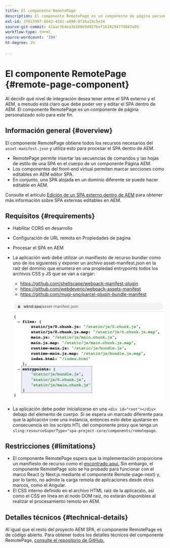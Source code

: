 ```yaml
---
title: El componente RemotePage
description: El componente RemotePage es un componente de página personalizado para editar SPA React remoto dentro de AEM.
exl-id: 3f015997-0d42-4241-a890-0f16a19c5e34
source-git-commit: 41aac3b4ea3b100e9d927bef161929477d667a95
workflow-type: tm+mt
source-wordcount: '394'
ht-degree: 2%

---
```


# El componente RemotePage {#remote-page-component}

Al decidir qué nivel de integración desea tener entre el SPA externo y el AEM, a menudo está claro que debe poder ver y editar el SPA dentro de AEM. El componente RemotePage es un componente de página personalizado solo para este fin.

## Información general {#overview}

El componente RemotePage obtiene todos los recursos necesarios del `asset-manifest.json` y utiliza esto para procesar el SPA dentro de AEM.

* RemotePage permite insertar las secuencias de comandos y las hojas de estilo de una SPA en el cuerpo de un componente Página AEM.
* Los componentes del front-end virtual permiten marcar secciones como editables en AEM editor SPA.
* En conjunto, una SPA alojada en un dominio diferente se puede hacer editable en AEM.

Consulte el artículo [Edición de un SPA externo dentro de AEM](spa-edit-external.md) para obtener más información sobre SPA externas editables en AEM.

## Requisitos  {#requirements}

* Habilitar CORS en desarrollo
* Configuración de URL remota en Propiedades de página
* Procesar el SPA en AEM
* La aplicación web debe utilizar un manifiesto de recurso bundler como uno de los siguientes y exponer un archivo asset-manifest.json en la raíz del dominio que enumera en una propiedad entrypoints todos los archivos CSS y JS que se van a cargar:
   * https://github.com/shellscape/webpack-manifest-plugin
   * https://github.com/webdeveric/webpack-assets-manifest
   * https://github.com/mugi-uno/parcel-plugin-bundle-manifest

   ![Puntos de entrada](assets/asset-manifest-entrypoints.png)

* La aplicación debe poder inicializarse en una `<div id="root"></div>` debajo del elemento de cuerpo. Si se espera un marcado diferente para que la aplicación cree una instancia, entonces esto debe ajustarse en consecuencia en los scripts HTL del componente proxy que tenga un `sling:resourceSuperType="spa-project-core/components/remotepage`.

## Restricciones {#limitations}

* El componente RemotePage espera que la implementación proporcione un manifiesto de recurso como el [encontrado aquí.](https://github.com/shellscape/webpack-manifest-plugin) Sin embargo, el componente RemotePage solo se ha probado para funcionar con el marco React (y Next.js mediante el componente Remote-page-next) y, por lo tanto, no admite la carga remota de aplicaciones desde otros marcos, como el Angular.
* El CSS interno definido en el archivo HTML raíz de la aplicación, así como el CSS en línea en el nodo DOM raíz, no estarán disponibles al realizar el procesamiento remoto en AEM.

## Detalles técnicos {#technical-details}

Al igual que el resto del proyecto AEM SPA, el componente RemotePage es de código abierto. Para obtener todos los detalles técnicos del componente RemotePage, [consulte el repositorio de GitHub.](https://github.com/adobe/aem-spa-project-core/tree/master/ui.apps/src/main/content/jcr_root/apps/spa-project-core/components/remotepage)
